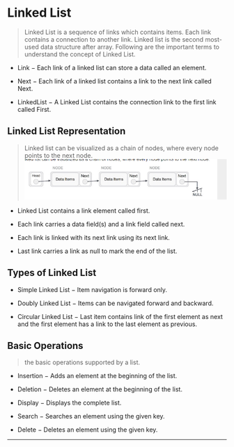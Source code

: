 # Linked List

> Linked List is a sequence of links which contains items. Each link contains a connection to another link. Linked list is the second most-used data structure after array. Following are the important terms to understand the concept of Linked List.

* Link − Each link of a linked list can store a data called an element.

* Next − Each link of a linked list contains a link to the next link called Next.

* LinkedList − A Linked List contains the connection link to the first link called First.

## Linked List Representation

> Linked list can be visualized as a chain of nodes, where every node points to the next node.
![img](./1.png)

* Linked List contains a link element called first.

* Each link carries a data field(s) and a link field called next.

* Each link is linked with its next link using its next link.

* Last link carries a link as null to mark the end of the list.

## Types of Linked List

* Simple Linked List − Item navigation is forward only.

* Doubly Linked List − Items can be navigated forward and backward.

* Circular Linked List − Last item contains link of the first element as next and the first element has a link to the last element as previous.

## Basic Operations

>the basic operations supported by a list.

* Insertion − Adds an element at the beginning of the list.

* Deletion − Deletes an element at the beginning of the list.

* Display − Displays the complete list.

* Search − Searches an element using the given key.

* Delete − Deletes an element using the given key.

----
